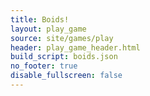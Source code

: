 ```yaml
---
title: Boids!
layout: play_game
source: site/games/play
header: play_game_header.html
build_script: boids.json
no_footer: true
disable_fullscreen: false
---
```

